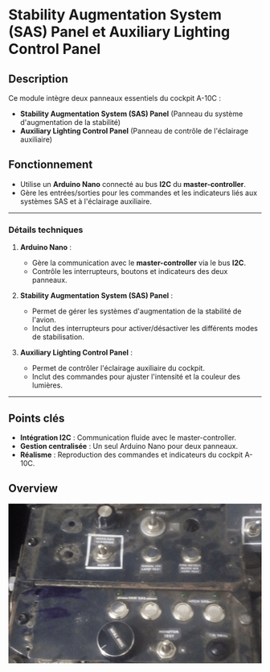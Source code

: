 # Stability Augmentation System (SAS) Panel et Auxiliary Lighting Control Panel

## Description

Ce module intègre deux panneaux essentiels du cockpit A-10C :  
- **Stability Augmentation System (SAS) Panel** (Panneau du système d'augmentation de la stabilité)  
- **Auxiliary Lighting Control Panel** (Panneau de contrôle de l'éclairage auxiliaire)

## Fonctionnement

- Utilise un **Arduino Nano** connecté au bus **I2C** du **master-controller**.  
- Gère les entrées/sorties pour les commandes et les indicateurs liés aux systèmes SAS et à l'éclairage auxiliaire.

---

### Détails techniques

1. **Arduino Nano** :  
   - Gère la communication avec le **master-controller** via le bus **I2C**.  
   - Contrôle les interrupteurs, boutons et indicateurs des deux panneaux.

2. **Stability Augmentation System (SAS) Panel** :  
   - Permet de gérer les systèmes d'augmentation de la stabilité de l'avion.  
   - Inclut des interrupteurs pour activer/désactiver les différents modes de stabilisation.

3. **Auxiliary Lighting Control Panel** :  
   - Permet de contrôler l'éclairage auxiliaire du cockpit.  
   - Inclut des commandes pour ajuster l'intensité et la couleur des lumières.

---

## Points clés

- **Intégration I2C** : Communication fluide avec le master-controller.  
- **Gestion centralisée** : Un seul Arduino Nano pour deux panneaux.  
- **Réalisme** : Reproduction des commandes et indicateurs du cockpit A-10C.


## Overview
![plot](./overview_sas-aux.png)

